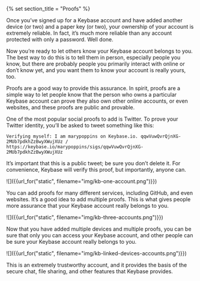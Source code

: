 {% set section_title = "Proofs" %}

Once you’ve signed up for a Keybase account and have added another device (or two) and a paper key (or two), your ownership of your account is extremely reliable. In fact, it’s much more reliable than any account protected with only a password. Well done.

Now you’re ready to let others know your Keybase account belongs to you. The best way to do this is to tell them in person, especially people you know, but there are probably people you primarily interact with online or don’t know yet, and you want them to know your account is really yours, too.

Proofs are a good way to provide this assurance. In spirit, proofs are a simple way to let people know that the person who owns a particular Keybase account can prove they also own other online accounts, or even websites, and these proofs are public and provable.

One of the most popular social proofs to add is Twitter. To prove your Twitter identity, you’ll be asked to tweet something like this:

```
Verifying myself: I am marypoppins on Keybase.io. qqwVuwQvrQjnXG-2MUb7pdkhZzBwyXWujXUz / https://keybase.io/marypoppins/sigs/qqwVuwQvrQjnXG-2MUb7pdkhZzBwyXWujXUz
```

It’s important that this is a public tweet; be sure you don’t delete it. For convenience, Keybase will verify this proof, but importantly, anyone can.

![]({{url_for("static", filename="img/kb-one-account.png")}})

You can add proofs for many different services, including GitHub, and even websites. It’s a good idea to add multiple proofs. This is what gives people more assurance that your Keybase account really belongs to you.

![]({{url_for("static", filename="img/kb-three-accounts.png")}})

Now that you have added multiple devices and multiple proofs, you can be sure that only you can access your Keybase account, and other people can be sure your Keybase account really belongs to you.

![]({{url_for("static", filename="img/kb-linked-devices-accounts.png")}})

This is an extremely trustworthy account, and it provides the basis of the secure chat, file sharing, and other features that Keybase provides.
